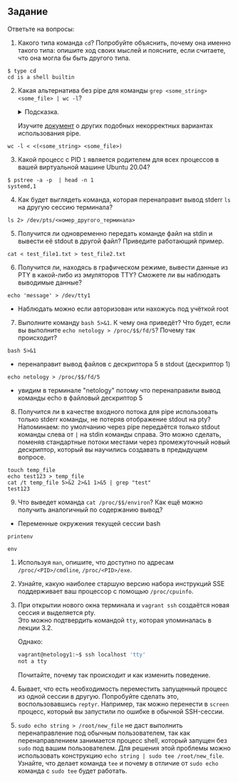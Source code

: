 
## Задание

Ответьте на вопросы:

1. Какого типа команда `cd`? Попробуйте объяснить, почему она именно такого типа: опишите ход своих мыслей и поясните, если считаете, что она могла бы быть другого типа.
```
$ type cd
cd is a shell builtin
```
2. Какая альтернатива без pipe для команды `grep <some_string> <some_file> | wc -l`?   

	<details>
	<summary>Подсказка.</summary>

	`man grep` поможет в ответе на этот вопрос. 

	</details>
	
	Изучите [документ](http://www.smallo.ruhr.de/award.html) о других подобных некорректных вариантах использования pipe.
```
wc -l < <(<some_string> <some_file>)
```

3. Какой процесс с PID `1` является родителем для всех процессов в вашей виртуальной машине Ubuntu 20.04?
```
$ pstree -a -p  | head -n 1
systemd,1
```
4. Как будет выглядеть команда, которая перенаправит вывод stderr `ls` на другую сессию терминала?
```
ls 2> /dev/pts/<номер_другого_терминала>
```
5. Получится ли одновременно передать команде файл на stdin и вывести её stdout в другой файл? Приведите работающий пример.
```
cat < test_file1.txt > test_file2.txt
```
6. Получится ли, находясь в графическом режиме, вывести данные из PTY в какой-либо из эмуляторов TTY? Сможете ли вы наблюдать выводимые данные?
```
echo 'message' > /dev/tty1
```
 - Наблюдать можно если авторизован или нахожусь под учёткой root
7. Выполните команду `bash 5>&1`. К чему она приведёт? Что будет, если вы выполните `echo netology > /proc/$$/fd/5`? Почему так происходит?
```
bash 5>&1
```
 - перенаправит вывод файлов с дескриптора 5 в stdout (дескриптор 1)
```
echo netology > /proc/$$/fd/5
```
 - увидим в терминале "netology" потому что перенаправили вывод команды echo в файловый дескриптор 5
8. Получится ли в качестве входного потока для pipe использовать только stderr команды, не потеряв отображение stdout на pty?  
	Напоминаем: по умолчанию через pipe передаётся только stdout команды слева от `|` на stdin команды справа.
Это можно сделать, поменяв стандартные потоки местами через промежуточный новый дескриптор, который вы научились создавать в предыдущем вопросе.
```
touch temp_file
echo test123 > temp_file
cat /t temp_file 5>&2 2>&1 1>&5 | grep "test"
test123
```
9. Что выведет команда `cat /proc/$$/environ`? Как ещё можно получить аналогичный по содержанию вывод?
 - Переменные окружения текущей сессии bash
```
printenv
```
```
env
```
1. Используя `man`, опишите, что доступно по адресам `/proc/<PID>/cmdline`, `/proc/<PID>/exe`.
1. Узнайте, какую наиболее старшую версию набора инструкций SSE поддерживает ваш процессор с помощью `/proc/cpuinfo`.
1. При открытии нового окна терминала и `vagrant ssh` создаётся новая сессия и выделяется pty.  
	Это можно подтвердить командой `tty`, которая упоминалась в лекции 3.2.  
	
	Однако:

    ```bash
	vagrant@netology1:~$ ssh localhost 'tty'
	not a tty
    ```

	Почитайте, почему так происходит и как изменить поведение.
	
1. Бывает, что есть необходимость переместить запущенный процесс из одной сессии в другую. Попробуйте сделать это, воспользовавшись `reptyr`. Например, так можно перенести в `screen` процесс, который вы запустили по ошибке в обычной SSH-сессии.
1. `sudo echo string > /root/new_file` не даст выполнить перенаправление под обычным пользователем, так как перенаправлением занимается процесс shell, который запущен без `sudo` под вашим пользователем. Для решения этой проблемы можно использовать конструкцию `echo string | sudo tee /root/new_file`. Узнайте, что делает команда `tee` и почему в отличие от `sudo echo` команда с `sudo tee` будет работать.
